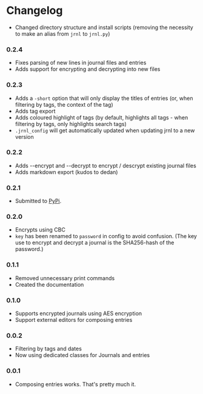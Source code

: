 Changelog
=========

* Changed directory structure and install scripts (removing the necessity to make an alias from `jrnl` to `jrnl.py`)

### 0.2.4

* Fixes parsing of new lines in journal files and entries
* Adds support for encrypting and decrypting into new files

### 0.2.3

* Adds a `-short` option that will only display the titles of entries (or, when filtering by tags, the context of the tag)
* Adds tag export
* Adds coloured highlight of tags (by default, highlights all tags - when filtering by tags, only highlights search tags)
* `.jrnl_config` will get automatically updated when updating jrnl to a new version

### 0.2.2

* Adds --encrypt and --decrypt to encrypt / descrypt existing journal files
* Adds markdown export (kudos to dedan)

### 0.2.1

* Submitted to [PyPi](http://pypi.python.org/pypi/jrnl/0.2.1).

### 0.2.0

* Encrypts using CBC
* `key` has been renamed to `password` in config to avoid confusion. (The key use to encrypt and decrypt a journal is the SHA256-hash of the password.)

### 0.1.1

* Removed unnecessary print commands
* Created the documentation

###  0.1.0

* Supports encrypted journals using AES encryption
* Support external editors for composing entries

### 0.0.2

* Filtering by tags and dates
* Now using dedicated classes for Journals and entries

### 0.0.1

* Composing entries works. That's pretty much it.

